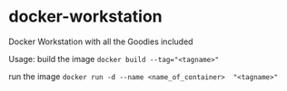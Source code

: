 docker-workstation
==================

Docker Workstation with all the Goodies included

Usage:
build the image
`docker build --tag="<tagname>"`

run the image 
`docker run -d --name <name_of_container>  "<tagname>"`
